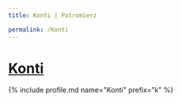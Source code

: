 ```yaml
---
title: Konti | Patromierz

permalink: /Konti
---
```


# [Konti](https://patronite.pl/Konti)

{% include profile.md name="Konti" prefix="k" %}
